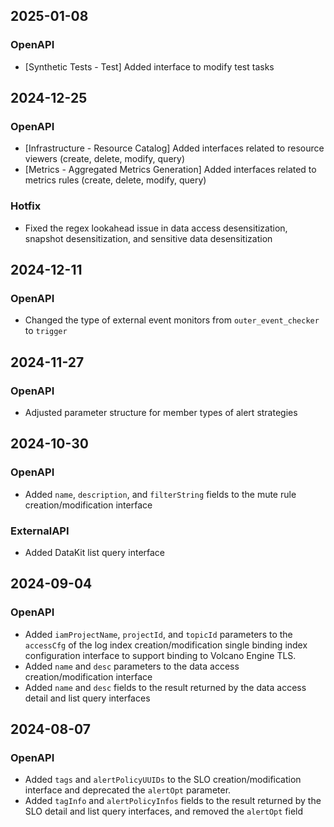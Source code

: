 ## 2025-01-08
### OpenAPI
* [Synthetic Tests - Test] Added interface to modify test tasks


## 2024-12-25
### OpenAPI
* [Infrastructure - Resource Catalog] Added interfaces related to resource viewers (create, delete, modify, query)
* [Metrics - Aggregated Metrics Generation] Added interfaces related to metrics rules (create, delete, modify, query)
### Hotfix
* Fixed the regex lookahead issue in data access desensitization, snapshot desensitization, and sensitive data desensitization


## 2024-12-11
### OpenAPI
* Changed the type of external event monitors from `outer_event_checker` to `trigger`


## 2024-11-27
### OpenAPI
* Adjusted parameter structure for member types of alert strategies


## 2024-10-30
### OpenAPI
* Added `name`, `description`, and `filterString` fields to the mute rule creation/modification interface
### ExternalAPI
* Added DataKit list query interface


## 2024-09-04
### OpenAPI
* Added `iamProjectName`, `projectId`, and `topicId` parameters to the `accessCfg` of the log index creation/modification single binding index configuration interface to support binding to Volcano Engine TLS.
* Added `name` and `desc` parameters to the data access creation/modification interface
* Added `name` and `desc` fields to the result returned by the data access detail and list query interfaces


## 2024-08-07
### OpenAPI
* Added `tags` and `alertPolicyUUIDs` to the SLO creation/modification interface and deprecated the `alertOpt` parameter.
* Added `tagInfo` and `alertPolicyInfos` fields to the result returned by the SLO detail and list query interfaces, and removed the `alertOpt` field